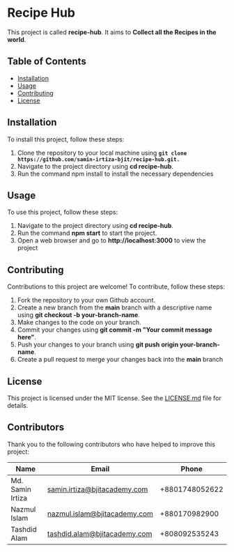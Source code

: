 # Recipe Hub

This project is called **recipe-hub**. It aims to **Collect all the Recipes in the world**.

## Table of Contents

- [Installation](https://localhost:8080)
- [Usage](https://localhost:8080)
- [Contributing](https://localhost:8080)
- [License](https://localhost:8080)

## Installation
To install this project, follow these steps:
1. Clone the repository to your local machine using **`git clone https://github.com/samin-irtiza-bjit/recipe-hub.git.`**
2. Navigate to the project directory using **cd recipe-hub**.
3. Run the command npm install to install the necessary dependencies

## Usage
To use this project, follow these steps:
1. Navigate to the project directory using **cd recipe-hub**.
2. Run the command **npm start** to start the project.
3. Open a web browser and go to **http://localhost:3000** to view the project

## Contributing
Contributions to this project are welcome! To contribute, follow these steps:
1. Fork the repository to your own Github account.
2. Create a new branch from the **main** branch with a descriptive name using **git checkout -b your-branch-name**.
3. Make changes to the code on your branch.
4. Commit your changes using **git commit -m "Your commit message here"**.
5. Push your changes to your branch using **git push origin your-branch-name**.
6. Create a pull request to merge your changes back into the **main** branch

## License
This project is licensed under the MIT license. See the 
[LICENSE.md]() file for details.

## Contributors
Thank you to the following contributors who have helped to improve this project:

| Name        | Email           | Phone  |
| ------------- |-------------| -----|
| Md. Samin Irtiza| samin.irtiza@bjitacademy.com | +8801748052622 |
| Nazmul Islam | nazmul.islam@bjitacademy.com | +880170982900 |
| Tashdid Alam | tashdid.alam@bjitacademy.com | +808092535243 |